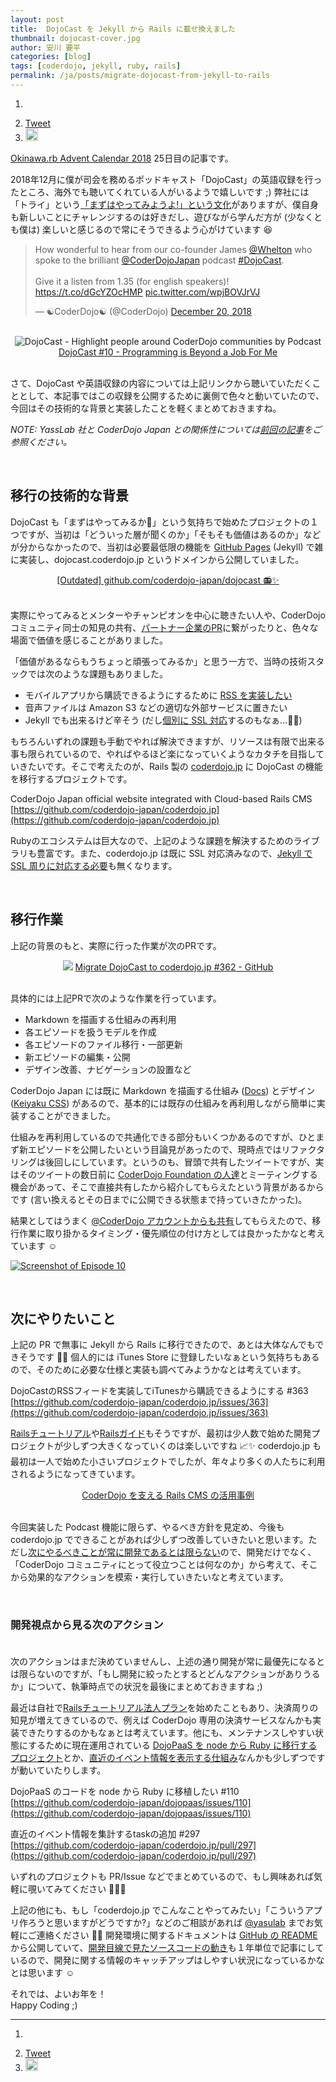```yaml
---
layout: post
title:  DojoCast を Jekyll から Rails に載せ換えました
thumbnail: dojocast-cover.jpg
author: 安川 要平
categories: [blog]
tags: [coderdojo, jekyll, ruby, rails]
permalink: /ja/posts/migrate-dojocast-from-jekyll-to-rails
---
```


<ol class="snsb" style="margin-left: 0px">
  <li><div class="fb-like" data-href="https://yasslab.jp/ja/posts/migrate-dojocast-from-jekyll-to-rails" data-layout="standard" data-action="like" data-size="small" data-show-faces="true" data-share="true"></div></li>
  <li><a href="https://twitter.com/share" class="twitter-share-button" data-url="https://yasslab.jp/ja/posts/migrate-dojocast-from-jekyll-to-rails" data-text="DojoCast を Jekyll から Rails に載せ換えました - YassLab" data-lang="en" data-hashtags="CoderDojo" data-via="YassLab" width="100">Tweet</a><script>!function(d,s,id){var js,fjs=d.getElementsByTagName(s)[0],p=/^http:/.test(d.location)?'http':'https';if(!d.getElementById(id)){js=d.createElement(s);js.id=id;js.src=p+'://platform.twitter.com/widgets.js';fjs.parentNode.insertBefore(js,fjs);}}(document, 'script', 'twitter-wjs');</script></li>
  <li><a href="https://b.hatena.ne.jp/entry/s/yasslab.jp/ja/posts/migrate-dojocast-from-jekyll-to-rails" class="hatena-bookmark-button" data-hatena-bookmark-title="DojoCast を Jekyll から Rails に載せ換えました - YassLab" data-hatena-bookmark-layout="standard-balloon" data-hatena-bookmark-lang="ja" title="このエントリーをはてなブックマークに追加"><img src="https://b.st-hatena.com/images/entry-button/button-only@2x.png" alt="このエントリーをはてなブックマークに追加" width="20" height="20" style="border: none;" /></a><script type="text/javascript" src="https://b.st-hatena.com/js/bookmark_button.js" charset="utf-8" async="async"></script></li>          
</ol>

[Okinawa.rb Advent Calendar 2018](https://qiita.com/advent-calendar/2018/okinawarb) 25日目の記事です。

2018年12月に僕が司会を務めるポッドキャスト「DojoCast」の英語収録を行ったところ、海外でも聴いてくれている人がいるようで嬉しいです ;) 弊社には「トライ」という[「まずはやってみようよ!」という文化](/ja/join-forces#flow)がありますが、僕自身も新しいことにチャレンジするのは好きだし、遊びながら学んだ方が (少なくとも僕は) 楽しいと感じるので常にそうできるよう心がけています 😆

<blockquote class="twitter-tweet" data-lang="en"><p lang="en" dir="ltr">How wonderful to hear from our co-founder James <a href="https://twitter.com/Whelton?ref_src=twsrc%5Etfw">@Whelton</a> who spoke to the brilliant <a href="https://twitter.com/CoderDojoJapan?ref_src=twsrc%5Etfw">@CoderDojoJapan</a>  podcast <a href="https://twitter.com/hashtag/DojoCast?src=hash&amp;ref_src=twsrc%5Etfw">#DojoCast</a>.<br><br>Give it a listen from 1.35 (for english speakers)! <a href="https://t.co/dGcYZOcHMP">https://t.co/dGcYZOcHMP</a> <a href="https://t.co/wpjBOVJrVJ">pic.twitter.com/wpjBOVJrVJ</a></p>&mdash; ☯CoderDojo☯ (@CoderDojo) <a href="https://twitter.com/CoderDojo/status/1075677404419506176?ref_src=twsrc%5Etfw">December 20, 2018</a></blockquote>
<script async src="https://platform.twitter.com/widgets.js" charset="utf-8"></script>

<br>

<div style="text-align: center">
<img alt="DojoCast - Highlight people around CoderDojo communities by Podcast" src="/img/dojocast-cover.jpg" />
<a href="https://coderdojo.jp/podcasts/10](https://coderdojo.jp/podcasts/10">DojoCast #10 - Programming is Beyond a Job For Me</a>
<br><br>
</div>


さて、DojoCast や英語収録の内容については上記リンクから聴いていただくこととして、本記事ではこの収録を公開するために裏側で色々と動いていたので、今回はその技術的な背景と実装したことを軽くまとめておきますね。

*NOTE: YassLab 社と CoderDojo Japan との関係性については[前回の記事](/ja/posts/coderdojo-japan-2018)をご参照ください。*

<br>

## 移行の技術的な背景

DojoCast も「まずはやってみるか🤔」という気持ちで始めたプロジェクトの１つですが、当初は「どういった層が聞くのか」「そもそも価値はあるのか」などが分からなかったので、当初は必要最低限の機能を [GitHub Pages](https://pages.github.com/) (Jekyll) で雑に実装し、dojocast.coderdojo.jp というドメインから公開していました。

<div style="text-align: center">
  <script async class="speakerdeck-embed" data-slide="2" data-id="8e6dae291abd4dc3ad36ca779c0e106e" data-ratio="1.33333333333333" src="//speakerdeck.com/assets/embed.js"></script>
  <a href="https://github.com/coderdojo-japan/dojocast">[Outdated] github.com/coderdojo-japan/dojocast 📻✨   </a>
  <br><br>
</div>

実際にやってみるとメンターやチャンピオンを中心に聴きたい人や、CoderDojo コミュニティ同士の知見の共有、[パートナー企業のPR](https://coderdojo.jp/podcasts/6)に繋がったりと、色々な場面で価値を感じることがありました。

「価値があるならもうちょっと頑張ってみるか」と思う一方で、当時の技術スタックでは次のような課題もありました。

- モバイルアプリから購読できるようにするために [RSS を実装したい](https://github.com/coderdojo-japan/coderdojo.jp/issues/363)
- 音声ファイルは Amazon S3 などの適切な外部サービスに置きたい
- Jekyll でも出来るけど辛そう (だし[個別に SSL 対応](https://qiita.com/yasulab/items/792dc0048bbd0b5ca96e)するのもなぁ...🤔💭)

もちろんいずれの課題も手動でやれば解決できますが、リソースは有限で出来る事も限られているので、やればやるほど楽になっていくようなカタチを目指していきたいです。そこで考えたのが、Rails 製の [coderdojo.jp](https://coderdojo.jp/) に DojoCast の機能を移行するプロジェクトです。

CoderDojo Japan official website integrated with Cloud-based Rails CMS   
[https://github.com/coderdojo-japan/coderdojo.jp](https://github.com/coderdojo-japan/coderdojo.jp)

Rubyのエコシステムは巨大なので、上記のような課題を解決するためのライブラリも豊富です。また、coderdojo.jp は既に SSL 対応済みなので、[Jekyll で SSL 周りに対応する必要](https://qiita.com/yasulab/items/d900bb47bf73beada855)も無くなります。

<br>

## 移行作業

上記の背景のもと、実際に行った作業が次のPRです。

<div style="text-align: center">
  <img src="Migration PR" src="/img/migration-pr.png" />
  <a href="https://github.com/coderdojo-japan/coderdojo.jp/pull/362">Migrate DojoCast to coderdojo.jp #362 - GitHub</a>
  <br><br>
</div>

具体的には上記PRで次のような作業を行っています。

- Markdown を描画する仕組みの再利用
- 各エピソードを扱うモデルを作成
- 各エピソードのファイル移行・一部更新
- 新エピソードの編集・公開
- デザイン改善、ナビゲーションの設置など

CoderDojo Japan には既に Markdown を描画する仕組み ([Docs](https://coderdojo.jp/docs)) とデザイン ([Keiyaku CSS](https://cognitom.github.io/keiyaku-css/)) があるので、基本的には既存の仕組みを再利用しながら簡単に実装することができました。

仕組みを再利用しているので共通化できる部分もいくつかあるのですが、ひとまず新エピソードを公開したいという目論見があったので、現時点ではリファクタリングは後回しにしています。というのも、冒頭で共有したツイートですが、実はそのツイートの数日前に [CoderDojo Foundation の人達](https://coderdojo.com/foundation/)とミーティングする機会があって、そこで直接共有したから紹介してもらえたという背景があるからです (言い換えるとその日までに公開できる状態まで持っていきたかった)。

結果としてはうまく [@CoderDojo アカウントからも共有](https://twitter.com/CoderDojo/status/1075677404419506176)してもらえたので、移行作業に取り掛かるタイミング・優先順位の付け方としては良かったかなと考えています ☺️

[![Screenshot of Episode 10](/img/dojocast-ss.png)](https://coderdojo.jp/podcasts/10)

<br>

## 次にやりたいこと

上記の PR で無事に Jekyll から Rails に移行できたので、あとは大体なんでもできそうです 🤔💭 個人的には iTunes Store に登録したいなぁという気持ちもあるので、そのために必要な仕様と実装も調べてみようかなとは考えています。

DojoCastのRSSフィードを実装してiTunesから購読できるようにする #363   
[https://github.com/coderdojo-japan/coderdojo.jp/issues/363](https://github.com/coderdojo-japan/coderdojo.jp/issues/363)

[Railsチュートリアル](https://railstutorial.jp/)や[Railsガイド](https://railsguides.jp/)もそうですが、最初は少人数で始めた開発プロジェクトが少しずつ大きくなっていくのは楽しいですね 📈✨ coderdojo.jp も最初は一人で始めた小さいプロジェクトでしたが、年々より多くの人たちに利用されるようになってきています。

<div style="text-align: center">
  <script async class="speakerdeck-embed" data-slide="44" data-id="0150cf89a4d94bc7ab41c14b851de0bc" data-ratio="1.33333333333333" src="//speakerdeck.com/assets/embed.js"></script>
  <a href="https://speakerdeck.com/yasulab/case-study-rails-cms-for-coderdojo">CoderDojo を支える Rails CMS の活用事例</a>
  <br><br>
</div>

今回実装した Podcast 機能に限らず、やるべき方針を見定め、今後も coderdojo.jp でできることがあれば少しずつ改善していきたいと思います。ただし[次にやるべきことが常に開発であるとは限らない](https://yasslab.jp/ja/posts/coderdojo-japan-2018)ので、開発だけでなく、「CoderDojo コミュニティにとって役立つことは何なのか」から考えて、そこから効果的なアクションを模索・実行していきたいなと考えています。

<br>

### 開発視点から見る次のアクション<br><br>

次のアクションはまだ決めていませんし、上述の通り開発が常に最優先になるとは限らないのですが、「もし開発に絞ったとするとどんなアクションがありうるか」について、執筆時点での状況を最後にまとめておきますね ;)

最近は自社で[Railsチュートリアル法人プラン](https://railstutorial.jp/business)を始めたこともあり、決済周りの知見が増えてきているので、例えば CoderDojo 専用の決済サービスなんかも実装できたりするのかもなぁとは考えています。他にも、メンテナンスしやすい状態にするために現在運用されている [DojoPaaS を node から Ruby に移行するプロジェクト](https://github.com/coderdojo-japan/dojopaas/issues/110)とか、[直近のイベント情報を表示する仕組み](https://github.com/coderdojo-japan/coderdojo.jp/pull/297)なんかも少しずつですが動いていたりします。

DojoPaaS のコードを node から Ruby に移植したい #110   
[https://github.com/coderdojo-japan/dojopaas/issues/110](https://github.com/coderdojo-japan/dojopaas/issues/110)

直近のイベント情報を集計するtaskの追加 #297   
[https://github.com/coderdojo-japan/coderdojo.jp/pull/297](https://github.com/coderdojo-japan/coderdojo.jp/pull/297)

いずれのプロジェクトも PR/Issue などでまとめているので、もし興味あれば気軽に覗いてみてください 📜👀✨

上記の他にも、もし「coderdojo.jp でこんなことやってみたい」「こういうアプリ作ろうと思いますがどうですか?」などのご相談があれば [@yasulab](https://twitter.com/yasulab) までお気軽にご連絡ください 📧✨ 開発環境に関するドキュメントは [GitHub の README](https://github.com/coderdojo-japan/coderdojo.jp) から公開していて、[開発目線で見たソースコードの動き](https://yasslab.jp/ja/posts/coderdojo-japan-2018)も１年単位で記事にしているので、開発に関する情報のキャッチアップはしやすい状況になっているかなとは思います ☺️

それでは、よいお年を！   
Happy Coding ;)

-----

<ol class="snsb" style="margin-left: 0px">
  <li><div class="fb-like" data-href="https://yasslab.jp/ja/posts/migrate-dojocast-from-jekyll-to-rails" data-layout="standard" data-action="like" data-size="small" data-show-faces="true" data-share="true"></div></li>
  <li><a href="https://twitter.com/share" class="twitter-share-button" data-url="https://yasslab.jp/ja/posts/migrate-dojocast-from-jekyll-to-rails" data-text="DojoCast を Jekyll から Rails に載せ換えました - YassLab" data-lang="en" data-hashtags="CoderDojo" data-via="YassLab" width="100">Tweet</a><script>!function(d,s,id){var js,fjs=d.getElementsByTagName(s)[0],p=/^http:/.test(d.location)?'http':'https';if(!d.getElementById(id)){js=d.createElement(s);js.id=id;js.src=p+'://platform.twitter.com/widgets.js';fjs.parentNode.insertBefore(js,fjs);}}(document, 'script', 'twitter-wjs');</script></li>
  <li><a href="https://b.hatena.ne.jp/entry/s/yasslab.jp/ja/posts/migrate-dojocast-from-jekyll-to-rails" class="hatena-bookmark-button" data-hatena-bookmark-title="DojoCast を Jekyll から Rails に載せ換えました - YassLab" data-hatena-bookmark-layout="standard-balloon" data-hatena-bookmark-lang="ja" title="このエントリーをはてなブックマークに追加"><img src="https://b.st-hatena.com/images/entry-button/button-only@2x.png" alt="このエントリーをはてなブックマークに追加" width="20" height="20" style="border: none;" /></a><script type="text/javascript" src="https://b.st-hatena.com/js/bookmark_button.js" charset="utf-8" async="async"></script></li>          
</ol>
